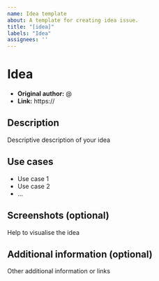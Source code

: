 ```yaml
---
name: Idea template
about: A template for creating idea issue.
title: "[idea]"
labels: "Idea"
assignees: ''
---
```


# Idea

- **Original author:** @
- **Link:** https://

## Description

Descriptive description of your idea

## Use cases

- Use case 1
- Use case 2
- ...

## Screenshots (optional)

Help to visualise the idea

## Additional information (optional)

Other additional information or links
